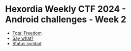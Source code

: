 # Hexordia Weekly CTF 2024 - Android challenges - Week 2

- [Total Freedom](Total-Freedom)
- [Say what?](Say-what)
- [Status symbol](Status-symbol)